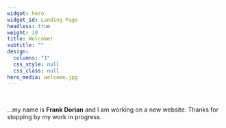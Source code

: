 ```yaml
---
widget: hero
widget_id: Landing Page
headless: true
weight: 10
title: Welcome!
subtitle: ""
design:
  columns: "1"
  css_style: null
  css_class: null
hero_media: welcome.jpg
---
```

<br>

...my name is **Frank Dorian** and I am working on a new website. Thanks for stopping by my work in progress.